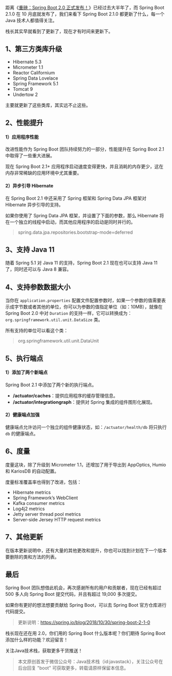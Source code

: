 
距离《[重磅：Spring Boot 2.0 正式发布！](https://mp.weixin.qq.com/s/VMIHit6kB9MVYhxX2Qx2DA)》已经过去大半年了，而 Spring Boot 2.1.0 在 10 月底就发布了，我们来看下 Spring Boot 2.1.0 都更新了什么，每一个 Java 技术人都值得关注。

栈长其实早就看到了更新了，现在才有时间来更新下。

## 1、第三方类库升级

- Hibernate 5.3
- Micrometer 1.1
- Reactor Californium
- Spring Data Lovelace
- Spring Framework 5.1
- Tomcat 9
- Undertow 2

主要就更新了这些类库，其实远不止这些。

## 2、性能提升

#### 1）应用程序性能

改进性能作为 Spring Boot 团队持续努力的一部分，性能提升在 Spring Boot 2.1 中取得了一些重大进展。

现在 Spring Boot 2.1+ 应用程序启动速度变得更快，并且消耗的内存更少，这在内存非常稀缺的应用环境中尤其重要。

#### 2）异步引导 Hibernate

在 Spring Boot 2.1 中还采用了 Spring 框架和 Spring Data JPA 框架对 Hibernate 异步引导的支持。

如果你使用了 Spring Data JPA 框架，并设置了下面的参数，那么 Hibernate 将在一个独立的线程中启动，而其他应用程序的启动是同时并行的。

> spring.data.jpa.repositories.bootstrap-mode=deferred

## 3、支持 Java 11

随着 Spring 5.1 对 Java 11 的支持，Spring Boot 2.1 现在也可以支持 Java 11 了，同时还可以与 Java 8 兼容。

## 4、支持参数数据大小

当你在 `application.properties` 配置文件配置参数时，如果一个参数的值需要表示成字节数或者其他的单位，你可以为参数的值指定单位（如：10MB），就像在 Spring Boot 2.0 中对 `Duration` 的支持一样，它可以转换成为：`org.springframework.util.unit.DataSize` 类。

所有支持的单位可以看这个类：

> org.springframework.util.unit.DataUnit

## 5、执行端点

#### 1）添加了两个新端点

Spring Boot 2.1 中添加了两个新的执行端点。

- **/actuator/caches**：提供应用程序的缓存管理信息。
- **/actuator/integrationgraph**：提供对 Spring 集成的组件图形化展现。

#### 2）健康端点加强

健康端点允许访问一个独立的组件健康状态，如：`/actuator/health/db` 将只执行 `db` 的健康端点。

## 6、度量

度量这块，除了升级到 Micrometer 1.1，还增加了用于导出到 AppOptics, Humio 和 KariosDB 的自动配置。

度量标准覆盖率也得到了改进，包括：

- Hibernate metrics
- Spring Framework’s WebClient
- Kafka consumer metrics
- Log4j2 metrics
- Jetty server thread pool metrics
- Server-side Jersey HTTP request metrics

## 7、其他更新

在版本更新说明中，还有大量的其他更改和提升，你也可以找到计划在下一个版本要删除的类和方法的列表。

## 最后

 Spring Boot 团队想借此机会，再次感谢所有的用户和贡献者，现在已经有超过 500 多人向 Spring Boot 提交代码，并且有超过 19,000 多次提交。
 
 如果你有更好的想法想要贡献给 Spring Boot，可以去 Spring Boot 官方仓库进行代码提交。
 
 > 更新说明：https://spring.io/blog/2018/10/30/spring-boot-2-1-0
 
栈长现在还在用 2.0，你们用的 Spring Boot 什么版本呢？你们期待 Spring Boot 添加什么样的功能？欢迎留言！
 
关注Java技术栈，获取更多干货推送！

> 本文原创首发于微信公众号：Java技术栈（id:javastack），关注公众号在后台回复 "boot" 可获取更多，转载请原样保留本信息。

